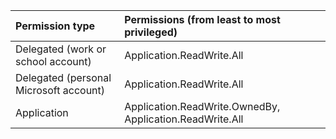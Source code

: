 |Permission type      | Permissions (from least to most privileged)              |
|:--------------------|:---------------------------------------------------------|
|Delegated (work or school account) |  Application.ReadWrite.All    |
|Delegated (personal Microsoft account) | Application.ReadWrite.All |
|Application | Application.ReadWrite.OwnedBy, Application.ReadWrite.All |